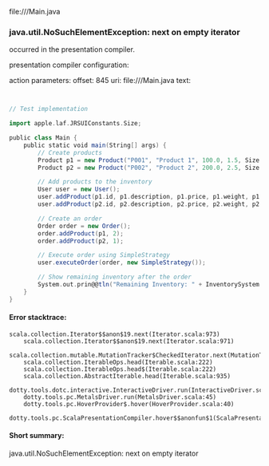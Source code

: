file://<WORKSPACE>/Main.java
### java.util.NoSuchElementException: next on empty iterator

occurred in the presentation compiler.

presentation compiler configuration:


action parameters:
offset: 845
uri: file://<WORKSPACE>/Main.java
text:
```scala


// Test implementation

import apple.laf.JRSUIConstants.Size;

public class Main {
    public static void main(String[] args) {
        // Create products
        Product p1 = new Product("P001", "Product 1", 100.0, 1.5, Size.M);
        Product p2 = new Product("P002", "Product 2", 200.0, 2.5, Size.L);

        // Add products to the inventory
        User user = new User();
        user.addProduct(p1.id, p1.description, p1.price, p1.weight, p1.size);
        user.addProduct(p2.id, p2.description, p2.price, p2.weight, p2.size);

        // Create an order
        Order order = new Order();
        order.addProduct(p1, 2);
        order.addProduct(p2, 1);

        // Execute order using SimpleStrategy
        user.executeOrder(order, new SimpleStrategy());

        // Show remaining inventory after the order
        System.out.prin@@tln("Remaining Inventory: " + InventorySystem.getShelvesStatus());
    }
}

```



#### Error stacktrace:

```
scala.collection.Iterator$$anon$19.next(Iterator.scala:973)
	scala.collection.Iterator$$anon$19.next(Iterator.scala:971)
	scala.collection.mutable.MutationTracker$CheckedIterator.next(MutationTracker.scala:76)
	scala.collection.IterableOps.head(Iterable.scala:222)
	scala.collection.IterableOps.head$(Iterable.scala:222)
	scala.collection.AbstractIterable.head(Iterable.scala:935)
	dotty.tools.dotc.interactive.InteractiveDriver.run(InteractiveDriver.scala:164)
	dotty.tools.pc.MetalsDriver.run(MetalsDriver.scala:45)
	dotty.tools.pc.HoverProvider$.hover(HoverProvider.scala:40)
	dotty.tools.pc.ScalaPresentationCompiler.hover$$anonfun$1(ScalaPresentationCompiler.scala:376)
```
#### Short summary: 

java.util.NoSuchElementException: next on empty iterator